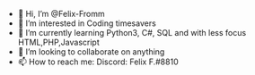- 👋 Hi, I’m @Felix-Fromm
- 👀 I’m interested in Coding timesavers
- 🌱 I’m currently learning Python3, C#, SQL and with less focus HTML,PHP,Javascript
- 💞️ I’m looking to collaborate on anything
- 📫 How to reach me: Discord: Felix F.#8810 

<!---
Felix-Fromm/Felix-Fromm is a ✨ special ✨ repository because its `README.md` (this file) appears on your GitHub profile.
You can click the Preview link to take a look at your changes.
--->
